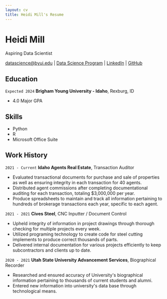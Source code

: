 ```yaml
---
layout: cv
title: Heidi Mill's Resume
---
```

# Heidi Mill
Aspiring Data Scientist

<div id="webaddress">
<a href="datascience@byui.edu">datascience@byui.edu</a>
| <a href="https://byuidatascience.github.io/development.html">Data Science Program</a>
| <a href="https://www.linkedin.com/groups/13537407/">LinkedIn</a>
| <a href="https://github.com/byuids-resumes">GitHub</a>
</div>

<!-- https://www.monique.tech/the-art-of-markdown -->

## Education

`Expected 2024`
__Brigham Young University - Idaho__, Rexburg, ID

- 4.0 Major GPA


## Skills
- Python
- R
- Microsoft Office Suite

## Work History

`2021 - Current`
__Idaho Agents Real Estate__, Transaction Auditor
- Evaluated transactional documents for purchase and sale of properties as well as ensuring
integrity in each transaction for 40 agents.
- Distributed agent commissions after completing documentational auditing for each
transaction, totaling $3,000,000 per year.
- Produce spreadsheets to maintain and track all information pertaining to hundreds of
brokerage transactions each year, specific to each agent.

`2021 - 2021`
__Cives Steel__, CNC Inputter / Document Control
- Upheld integrity of information in project drawings through thorough checking for multiple
projects every week.
- Utilized programing technology to create code for steel cutting implements to produce
correct thousands of parts.
-  Delivered internal documentation for various projects efficiently to keep subcontractors and
clients up to date.

`2020 - 2021`
__Utah State University Advancement Services__, Biographical Recorder
- Researched and ensured accuracy of University's biographical information pertaining to
thousands of current students and alumni.
- Entered new information into university's data base through technological means.

<!-- ### Footer

Last updated: May 2013 -->


